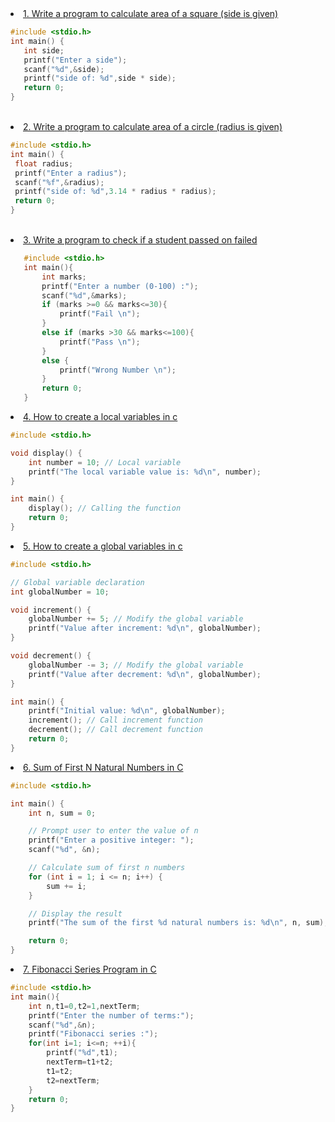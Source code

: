  <li><a href="https://github.com/ishanwalia7579/C-programming-Zero-to-Hero-/blob/main/Write%20a%20program%20to%20calculate%20area%20of%20a%20square%20(side%20is%20given%20).c">1. Write a program to calculate area of a square (side is given)</a></li>
 
 ```c
#include <stdio.h>
int main() {
    int side;
    printf("Enter a side");
    scanf("%d",&side);
    printf("side of: %d",side * side);
    return 0;
}
```

 <br>
 <li><a href="https://github.com/ishanwalia7579/C-programming-Zero-to-Hero-/blob/main/Write%20a%20program%20to%20calculate%20area%20of%20a%20circle%20(radius%20is%20given).c">2. Write a program to calculate area of a circle (radius is given) </li>

   ```c
#include <stdio.h>
int main() {
    float radius;
    printf("Enter a radius");
    scanf("%f",&radius);
    printf("side of: %d",3.14 * radius * radius);
    return 0;
}
```
<br>
<li><a href="https://github.com/ishanwalia7579/C-programming-Zero-to-Hero-/blob/main/Write%20a%20program%20to%20check%20if%20a%20student%20passed%20on%20failed.c">3. Write a program to check if a student passed on failed </a></li>

```c
   #include <stdio.h>
   int main(){
       int marks;
       printf("Enter a number (0-100) :");
       scanf("%d",&marks);
       if (marks >=0 && marks<=30){
           printf("Fail \n");
       }
       else if (marks >30 && marks<=100){
           printf("Pass \n");
       }
       else {
           printf("Wrong Number \n");
       }
       return 0;
   }
```
<li><a href="https://github.com/ishanwalia7579/C-programming-Zero-to-Hero-/blob/main/How%20to%20create%20a%20local%20variables%20%20in%20c%20.c">4. How to create a local variables in c </a></li>

```c
#include <stdio.h>

void display() {
    int number = 10; // Local variable
    printf("The local variable value is: %d\n", number);
}

int main() {
    display(); // Calling the function
    return 0;
}

```
<li><a href="https://github.com/ishanwalia7579/C-programming-Zero-to-Hero-/blob/main/How%20to%20create%20a%20global%20variables%20in%20c.c">5. How to create a global variables in c</a></li>

```c
#include <stdio.h>

// Global variable declaration
int globalNumber = 10;

void increment() {
    globalNumber += 5; // Modify the global variable
    printf("Value after increment: %d\n", globalNumber);
}

void decrement() {
    globalNumber -= 3; // Modify the global variable
    printf("Value after decrement: %d\n", globalNumber);
}

int main() {
    printf("Initial value: %d\n", globalNumber);
    increment(); // Call increment function
    decrement(); // Call decrement function
    return 0;
}
```
<li><a href="https://github.com/ishanwalia7579/C-programming-Zero-to-Hero-/blob/main/Sum%20of%20First%20N%20Natural%20Numbers%20in%20C%20.c">6. Sum of First N Natural Numbers in C</a></li>

```c
#include <stdio.h>

int main() {
    int n, sum = 0;

    // Prompt user to enter the value of n
    printf("Enter a positive integer: ");
    scanf("%d", &n);

    // Calculate sum of first n numbers
    for (int i = 1; i <= n; i++) {
        sum += i;
    }

    // Display the result
    printf("The sum of the first %d natural numbers is: %d\n", n, sum);

    return 0;
}
```
<li><a href="https://github.com/ishanwalia7579/C-programming-Zero-to-Hero-/blob/main/Fibonacci%20Series%20Program%20in%20C%20.c">7. Fibonacci Series Program in C</a></li>

```c
#include <stdio.h>
int main(){
    int n,t1=0,t2=1,nextTerm;
    printf("Enter the number of terms:");
    scanf("%d",&n);
    printf("Fibonacci series :");
    for(int i=1; i<=n; ++i){
        printf("%d",t1);
        nextTerm=t1+t2;
        t1=t2;
        t2=nextTerm;
    }
    return 0;
}
```
